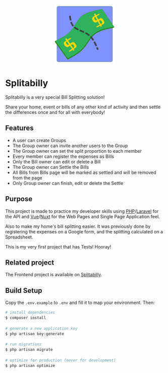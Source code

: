 <p align="center">

<img src="https://github.com/guiofranca/spa-frontend/raw/master/static/android-chrome-192x192.png" alt="Splitabilly Logo" />

</p>

# Splitabilly

Splitabilly is a very special Bill Splitting solution!

Share your home, event or bills of any other kind of activity and then settle the differences once and for all with everybody!

## Features
* A user can create Groups
* The Group owner can invite another users to the Group
* The Group owner can set the split proportion to each member
* Every member can register the expenses as Bills
* Only the Bill owner can edit or delete a Bill
* The Group owner can Settle the Bills
* All Bills from Bills page will be marked as settled and will be removed from the page
* Only Group owner can finish, edit or delete the Settle

## Purpose
This project is made to practice my developer skills using [PHP](https://github.com/php)/[Laravel](https://github.com/laravel) for the API and [Vue](https://github.com/vuejs)/[Nuxt](https://github.com/nuxt) for the Web Pages and Single Page Application feel.

Also to make my home's bill splitting easier. It was previously done by registering the expenses on a Google form, and the splitting calculated on a Spreadsheet.

This is my very first project that has Tests! Hooray!

## Related project
The Frontend project is available on [Splitabilly](https://github.com/guiofranca/spa-frontend).

## Build Setup
Copy the `.env.example` to `.env` and fill it to map your environment. Then:

```bash
# install dependencies
$ composer install

# generate a new application key
$ php artisan key:generate

# run migrations
$ php artisan migrate

# optimize for production (never for development)
$ php artisan optimize
```

